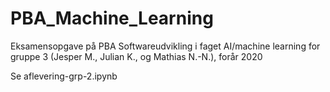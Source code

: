 # PBA_Machine_Learning
Eksamensopgave på PBA Softwareudvikling i faget AI/machine learning for gruppe 3 (Jesper M., Julian K., og Mathias N.-N.), forår 2020 

Se aflevering-grp-2.ipynb
